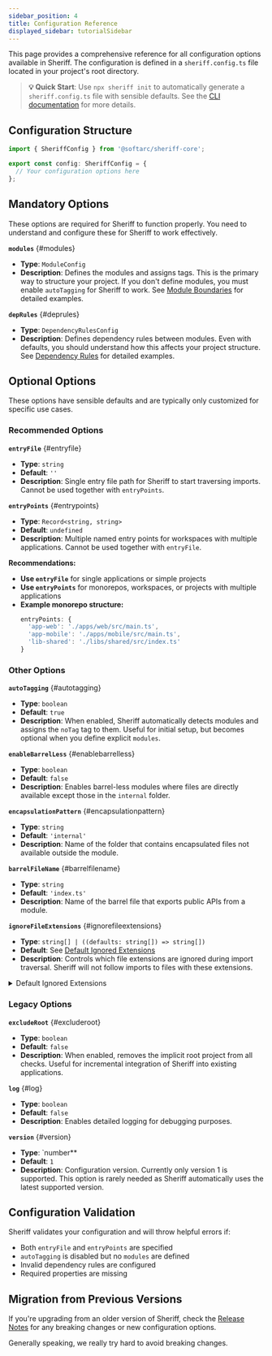 ```yaml
---
sidebar_position: 4
title: Configuration Reference
displayed_sidebar: tutorialSidebar
---
```


This page provides a comprehensive reference for all configuration options available in Sheriff. The configuration is defined in a `sheriff.config.ts` file located in your project's root directory.

> **💡 Quick Start**: Use `npx sheriff init` to automatically generate a `sheriff.config.ts` file with sensible defaults. See the [CLI documentation](./cli.md) for more details.

## Configuration Structure

```typescript
import { SheriffConfig } from '@softarc/sheriff-core';

export const config: SheriffConfig = {
  // Your configuration options here
};
```

## Mandatory Options

These options are required for Sheriff to function properly. You need to understand and configure these for Sheriff to work effectively.

**`modules`** {#modules}
- **Type**: `ModuleConfig`
- **Description**: Defines the modules and assigns tags. This is the primary way to structure your project. If you don't define modules, you must enable `autoTagging` for Sheriff to work. See [Module Boundaries](./module_boundaries.md) for detailed examples.



**`depRules`** {#deprules}
- **Type**: `DependencyRulesConfig`
- **Description**: Defines dependency rules between modules. Even with defaults, you should understand how this affects your project structure. See [Dependency Rules](./dependency-rules.md) for detailed examples.



## Optional Options

These options have sensible defaults and are typically only customized for specific use cases.

### Recommended Options

**`entryFile`** {#entryfile}
- **Type**: `string`
- **Default**: `''`
- **Description**: Single entry file path for Sheriff to start traversing imports. Cannot be used together with `entryPoints`.

**`entryPoints`** {#entrypoints}
- **Type**: `Record<string, string>`
- **Default**: `undefined`
- **Description**: Multiple named entry points for workspaces with multiple applications. Cannot be used together with `entryFile`.

**Recommendations:**
- **Use `entryFile`** for single applications or simple projects
- **Use `entryPoints`** for monorepos, workspaces, or projects with multiple applications
- **Example monorepo structure:**
  ```typescript
  entryPoints: {
    'app-web': './apps/web/src/main.ts',
    'app-mobile': './apps/mobile/src/main.ts',
    'lib-shared': './libs/shared/src/index.ts'
  }
  ```

### Other Options

**`autoTagging`** {#autotagging}
- **Type**: `boolean`
- **Default**: `true`
- **Description**: When enabled, Sheriff automatically detects modules and assigns the `noTag` tag to them. Useful for initial setup, but becomes optional when you define explicit `modules`.

**`enableBarrelLess`** {#enablebarrelless}
- **Type**: `boolean`
- **Default**: `false`
- **Description**: Enables barrel-less modules where files are directly available except those in the `internal` folder.

**`encapsulationPattern`** {#encapsulationpattern}
- **Type**: `string`
- **Default**: `'internal'`
- **Description**: Name of the folder that contains encapsulated files not available outside the module.

**`barrelFileName`** {#barrelfilename}
- **Type**: `string`
- **Default**: `'index.ts'`
- **Description**: Name of the barrel file that exports public APIs from a module.

**`ignoreFileExtensions`** {#ignorefileextensions}
- **Type**: `string[] | ((defaults: string[]) => string[])`
- **Default**: See [Default Ignored Extensions](#default-ignored-extensions)
- **Description**: Controls which file extensions are ignored during import traversal. Sheriff will not follow imports to files with these extensions.

<details>
<summary>Default Ignored Extensions</summary>

**Default Ignored Extensions:** {#default-ignored-extensions}
- **Images**: `svg`, `png`, `jpg`, `jpeg`, `gif`, `webp`, `ico`
- **Styles**: `css`, `scss`, `sass`, `less`
- **Fonts**: `woff`, `woff2`, `ttf`, `eot`, `otf`
- **Audio**: `mp3`, `wav`, `ogg`
- **Video**: `mp4`, `webm`, `mov`
- **Data/Misc**: `json`, `csv`, `xml`, `txt`, `md`

</details>

### Legacy Options

**`excludeRoot`** {#excluderoot}
- **Type**: `boolean`
- **Default**: `false`
- **Description**: When enabled, removes the implicit root project from all checks. Useful for incremental integration of Sheriff into existing applications.

**`log`** {#log}
- **Type**: `boolean`
- **Default**: `false`
- **Description**: Enables detailed logging for debugging purposes.

**`version`** {#version}
- **Type**: `number**
- **Default**: `1`
- **Description**: Configuration version. Currently only version 1 is supported. This option is rarely needed as Sheriff automatically uses the latest supported version.

## Configuration Validation

Sheriff validates your configuration and will throw helpful errors if:

- Both `entryFile` and `entryPoints` are specified
- `autoTagging` is disabled but no `modules` are defined
- Invalid dependency rules are configured
- Required properties are missing

## Migration from Previous Versions

If you're upgrading from an older version of Sheriff, check the [Release Notes](./release-notes/) for any breaking changes or new configuration options.

Generally speaking, we really try hard to avoid breaking changes.
